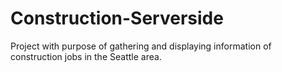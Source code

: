 # Construction-Serverside

Project with purpose of gathering and displaying information of construction jobs in the Seattle area.

